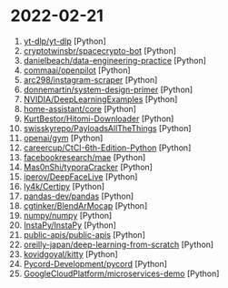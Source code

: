 # 2022-02-21

1. [yt-dlp/yt-dlp](https://github.com/yt-dlp/yt-dlp "A youtube-dl fork with additional features and fixes") [Python]
2. [cryptotwinsbr/spacecrypto-bot](https://github.com/cryptotwinsbr/spacecrypto-bot "This is a free python bot program that crosses you to farm with auto click in space crypto NFT game, having fun :)") [Python]
3. [danielbeach/data-engineering-practice](https://github.com/danielbeach/data-engineering-practice "Data Engineering Practice Problems") [Python]
4. [commaai/openpilot](https://github.com/commaai/openpilot "openpilot is an open source driver assistance system. openpilot performs the functions of Automated Lane Centering and Adaptive Cruise Control for over 150 supported car makes and models.") [Python]
5. [arc298/instagram-scraper](https://github.com/arc298/instagram-scraper "Scrapes an instagram user's photos and videos") [Python]
6. [donnemartin/system-design-primer](https://github.com/donnemartin/system-design-primer "Learn how to design large-scale systems. Prep for the system design interview. Includes Anki flashcards.") [Python]
7. [NVIDIA/DeepLearningExamples](https://github.com/NVIDIA/DeepLearningExamples "Deep Learning Examples") [Python]
8. [home-assistant/core](https://github.com/home-assistant/core "🏡 Open source home automation that puts local control and privacy first.") [Python]
9. [KurtBestor/Hitomi-Downloader](https://github.com/KurtBestor/Hitomi-Downloader "🍰 Desktop utility to download images/videos/music/text from various websites, and more.") [Python]
10. [swisskyrepo/PayloadsAllTheThings](https://github.com/swisskyrepo/PayloadsAllTheThings "A list of useful payloads and bypass for Web Application Security and Pentest/CTF") [Python]
11. [openai/gym](https://github.com/openai/gym "A toolkit for developing and comparing reinforcement learning algorithms.") [Python]
12. [careercup/CtCI-6th-Edition-Python](https://github.com/careercup/CtCI-6th-Edition-Python "Cracking the Coding Interview 6th Ed. Python Solutions") [Python]
13. [facebookresearch/mae](https://github.com/facebookresearch/mae "PyTorch implementation of MAE https//arxiv.org/abs/2111.06377") [Python]
14. [Mas0nShi/typoraCracker](https://github.com/Mas0nShi/typoraCracker "A extract & decryption and pack & encryption tools for typora.") [Python]
15. [iperov/DeepFaceLive](https://github.com/iperov/DeepFaceLive "Real-time face swap for PC streaming or video calls") [Python]
16. [ly4k/Certipy](https://github.com/ly4k/Certipy "Tool for Active Directory Certificate Services enumeration and abuse") [Python]
17. [pandas-dev/pandas](https://github.com/pandas-dev/pandas "Flexible and powerful data analysis / manipulation library for Python, providing labeled data structures similar to R data.frame objects, statistical functions, and much more") [Python]
18. [cgtinker/BlendArMocap](https://github.com/cgtinker/BlendArMocap "realtime motion tracking in blender using mediapipe and rigify") [Python]
19. [numpy/numpy](https://github.com/numpy/numpy "The fundamental package for scientific computing with Python.") [Python]
20. [InstaPy/InstaPy](https://github.com/InstaPy/InstaPy "📷 Instagram Bot - Tool for automated Instagram interactions") [Python]
21. [public-apis/public-apis](https://github.com/public-apis/public-apis "A collective list of free APIs") [Python]
22. [oreilly-japan/deep-learning-from-scratch](https://github.com/oreilly-japan/deep-learning-from-scratch "『ゼロから作る Deep Learning』(O'Reilly Japan, 2016)") [Python]
23. [kovidgoyal/kitty](https://github.com/kovidgoyal/kitty "Cross-platform, fast, feature-rich, GPU based terminal") [Python]
24. [Pycord-Development/pycord](https://github.com/Pycord-Development/pycord "Pycord, a maintained fork of discord.py, is a python wrapper for the Discord API") [Python]
25. [GoogleCloudPlatform/microservices-demo](https://github.com/GoogleCloudPlatform/microservices-demo "Sample cloud-native application with 10 microservices showcasing Kubernetes, Istio, gRPC and OpenCensus.") [Python]
